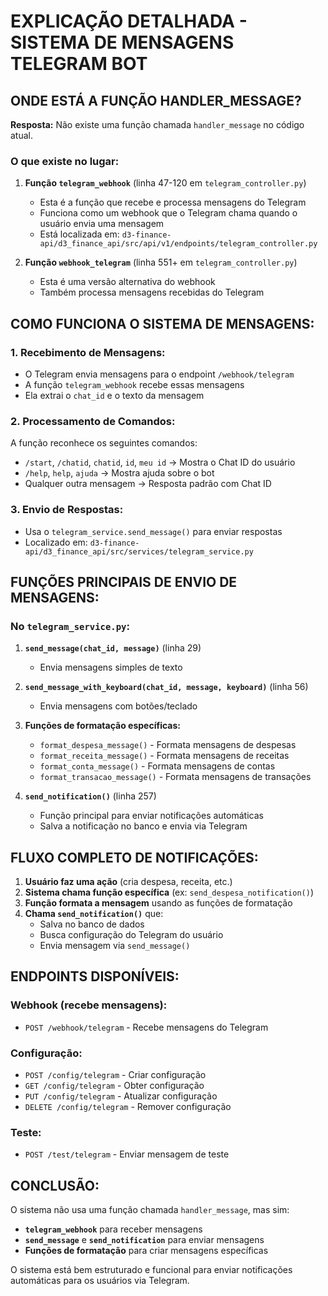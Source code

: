 # EXPLICAÇÃO DETALHADA - SISTEMA DE MENSAGENS TELEGRAM BOT

## ONDE ESTÁ A FUNÇÃO HANDLER_MESSAGE?

**Resposta:** Não existe uma função chamada `handler_message` no código atual. 

### O que existe no lugar:

1. **Função `telegram_webhook`** (linha 47-120 em `telegram_controller.py`)
   - Esta é a função que recebe e processa mensagens do Telegram
   - Funciona como um webhook que o Telegram chama quando o usuário envia uma mensagem
   - Está localizada em: `d3-finance-api/d3_finance_api/src/api/v1/endpoints/telegram_controller.py`

2. **Função `webhook_telegram`** (linha 551+ em `telegram_controller.py`)
   - Esta é uma versão alternativa do webhook
   - Também processa mensagens recebidas do Telegram

## COMO FUNCIONA O SISTEMA DE MENSAGENS:

### 1. **Recebimento de Mensagens:**
- O Telegram envia mensagens para o endpoint `/webhook/telegram`
- A função `telegram_webhook` recebe essas mensagens
- Ela extrai o `chat_id` e o texto da mensagem

### 2. **Processamento de Comandos:**
A função reconhece os seguintes comandos:
- `/start`, `/chatid`, `chatid`, `id`, `meu id` → Mostra o Chat ID do usuário
- `/help`, `help`, `ajuda` → Mostra ajuda sobre o bot
- Qualquer outra mensagem → Resposta padrão com Chat ID

### 3. **Envio de Respostas:**
- Usa o `telegram_service.send_message()` para enviar respostas
- Localizado em: `d3-finance-api/d3_finance_api/src/services/telegram_service.py`

## FUNÇÕES PRINCIPAIS DE ENVIO DE MENSAGENS:

### No `telegram_service.py`:

1. **`send_message(chat_id, message)`** (linha 29)
   - Envia mensagens simples de texto

2. **`send_message_with_keyboard(chat_id, message, keyboard)`** (linha 56)
   - Envia mensagens com botões/teclado

3. **Funções de formatação específicas:**
   - `format_despesa_message()` - Formata mensagens de despesas
   - `format_receita_message()` - Formata mensagens de receitas
   - `format_conta_message()` - Formata mensagens de contas
   - `format_transacao_message()` - Formata mensagens de transações

4. **`send_notification()`** (linha 257)
   - Função principal para enviar notificações automáticas
   - Salva a notificação no banco e envia via Telegram

## FLUXO COMPLETO DE NOTIFICAÇÕES:

1. **Usuário faz uma ação** (cria despesa, receita, etc.)
2. **Sistema chama função específica** (ex: `send_despesa_notification()`)
3. **Função formata a mensagem** usando as funções de formatação
4. **Chama `send_notification()`** que:
   - Salva no banco de dados
   - Busca configuração do Telegram do usuário
   - Envia mensagem via `send_message()`

## ENDPOINTS DISPONÍVEIS:

### Webhook (recebe mensagens):
- `POST /webhook/telegram` - Recebe mensagens do Telegram

### Configuração:
- `POST /config/telegram` - Criar configuração
- `GET /config/telegram` - Obter configuração
- `PUT /config/telegram` - Atualizar configuração
- `DELETE /config/telegram` - Remover configuração

### Teste:
- `POST /test/telegram` - Enviar mensagem de teste

## CONCLUSÃO:

O sistema não usa uma função chamada `handler_message`, mas sim:
- **`telegram_webhook`** para receber mensagens
- **`send_message`** e **`send_notification`** para enviar mensagens
- **Funções de formatação** para criar mensagens específicas

O sistema está bem estruturado e funcional para enviar notificações automáticas para os usuários via Telegram. 